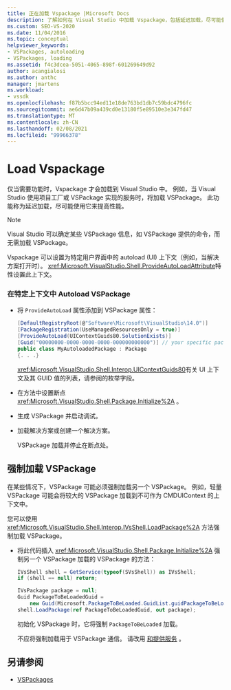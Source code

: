 ```yaml
---
title: 正在加载 Vspackage |Microsoft Docs
description: 了解如何在 Visual Studio 中加载 Vspackage，包括延迟加载，尽可能使用它来提高性能。
ms.custom: SEO-VS-2020
ms.date: 11/04/2016
ms.topic: conceptual
helpviewer_keywords:
- VSPackages, autoloading
- VSPackages, loading
ms.assetid: f4c3dcea-5051-4065-898f-601269649d92
author: acangialosi
ms.author: anthc
manager: jmartens
ms.workload:
- vssdk
ms.openlocfilehash: f87b5bcc94ed11e18de763bd1db7c59bdc4796fc
ms.sourcegitcommit: ae6d47b09a439cd0e13180f5e89510e3e347fd47
ms.translationtype: MT
ms.contentlocale: zh-CN
ms.lasthandoff: 02/08/2021
ms.locfileid: "99966378"
---
```

# <a name="load-vspackages"></a>Load Vspackage
仅当需要功能时，Vspackage 才会加载到 Visual Studio 中。 例如，当 Visual Studio 使用项目工厂或 VSPackage 实现的服务时，将加载 VSPackage。 此功能称为延迟加载，尽可能使用它来提高性能。

> [!NOTE]
> Visual Studio 可以确定某些 VSPackage 信息，如 VSPackage 提供的命令，而无需加载 VSPackage。

 Vspackage 可以设置为特定用户界面中的 autoload (UI) 上下文（例如，当解决方案打开时）。 <xref:Microsoft.VisualStudio.Shell.ProvideAutoLoadAttribute>特性设置此上下文。

### <a name="autoload-a-vspackage-in-a-specific-context"></a>在特定上下文中 Autoload VSPackage

- 将 `ProvideAutoLoad` 属性添加到 VSPackage 属性：

    ```csharp
    [DefaultRegistryRoot(@"Software\Microsoft\VisualStudio\14.0")]
    [PackageRegistration(UseManagedResourcesOnly = true)]
    [ProvideAutoLoad(UIContextGuids80.SolutionExists)]
    [Guid("00000000-0000-0000-0000-000000000000")] // your specific package GUID
    public class MyAutoloadedPackage : Package
    {. . .}
    ```

     <xref:Microsoft.VisualStudio.Shell.Interop.UIContextGuids80>有关 UI 上下文及其 GUID 值的列表，请参阅的枚举字段。

- 在方法中设置断点 <xref:Microsoft.VisualStudio.Shell.Package.Initialize%2A> 。

- 生成 VSPackage 并启动调试。

- 加载解决方案或创建一个解决方案。

     VSPackage 加载并停止在断点处。

## <a name="force-a-vspackage-to-load"></a>强制加载 VSPackage
 在某些情况下，VSPackage 可能必须强制加载另一个 VSPackage。 例如，轻量 VSPackage 可能会将较大的 VSPackage 加载到不可作为 CMDUIContext 的上下文中。

 您可以使用 <xref:Microsoft.VisualStudio.Shell.Interop.IVsShell.LoadPackage%2A> 方法强制加载 VSPackage。

- 将此代码插入 <xref:Microsoft.VisualStudio.Shell.Package.Initialize%2A> 强制另一个 VSPackage 加载的 VSPackage 的方法：

    ```csharp
    IVsShell shell = GetService(typeof(SVsShell)) as IVsShell;
    if (shell == null) return;

    IVsPackage package = null;
    Guid PackageToBeLoadedGuid =
        new Guid(Microsoft.PackageToBeLoaded.GuidList.guidPackageToBeLoadedPkgString);
    shell.LoadPackage(ref PackageToBeLoadedGuid, out package);

    ```

     初始化 VSPackage 时，它将强制 `PackageToBeLoaded` 加载。

     不应将强制加载用于 VSPackage 通信。 请改用 [和提供服务](../extensibility/using-and-providing-services.md) 。

## <a name="see-also"></a>另请参阅
- [VSPackages](../extensibility/internals/vspackages.md)
